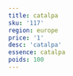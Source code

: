 ```yaml
---
title: catalpa
sku: '117'
region: europe
price: '1'
desc: 'catalpa'
essence: catalpa
poids: 100
---
```

